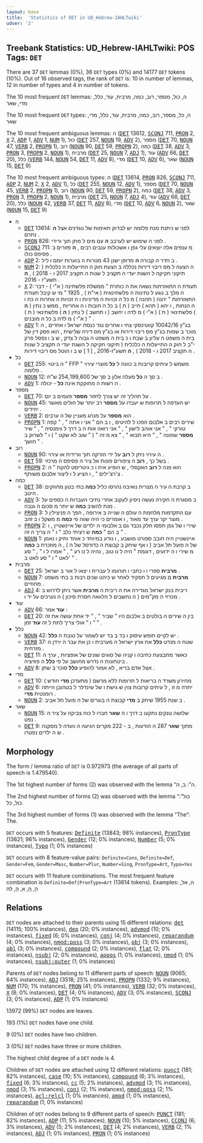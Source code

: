 ```yaml
---
layout: base
title:  'Statistics of DET in UD_Hebrew-IAHLTwiki'
udver: '2'
---
```


## Treebank Statistics: UD_Hebrew-IAHLTwiki: POS Tags: `DET`

There are 37 `DET` lemmas (0%), 36 `DET` types (0%) and 14177 `DET` tokens (10%).
Out of 16 observed tags, the rank of `DET` is: 10 in number of lemmas, 12 in number of types and 4 in number of tokens.

The 10 most frequent `DET` lemmas: ה, כול, מספר, רוב, כמה, מרבית, עוד, כלל, מדי, שאר

The 10 most frequent `DET` types:  ה, כל, מספר, רוב, כמה, מרבית, עוד, כלל, מדי, שאר

The 10 most frequent ambiguous lemmas: ה (<tt><a href="he_iahltwiki-pos-DET.html">DET</a></tt> 13612, <tt><a href="he_iahltwiki-pos-SCONJ.html">SCONJ</a></tt> 711, <tt><a href="he_iahltwiki-pos-PRON.html">PRON</a></tt> 2, <tt><a href="he_iahltwiki-pos-X.html">X</a></tt> 2, <tt><a href="he_iahltwiki-pos-ADP.html">ADP</a></tt> 1, <tt><a href="he_iahltwiki-pos-ADV.html">ADV</a></tt> 1, <tt><a href="he_iahltwiki-pos-NUM.html">NUM</a></tt> 1), כול (<tt><a href="he_iahltwiki-pos-DET.html">DET</a></tt> 257, <tt><a href="he_iahltwiki-pos-NOUN.html">NOUN</a></tt> 19, <tt><a href="he_iahltwiki-pos-ADV.html">ADV</a></tt> 2), מספר (<tt><a href="he_iahltwiki-pos-DET.html">DET</a></tt> 70, <tt><a href="he_iahltwiki-pos-NOUN.html">NOUN</a></tt> 47, <tt><a href="he_iahltwiki-pos-VERB.html">VERB</a></tt> 2, <tt><a href="he_iahltwiki-pos-PROPN.html">PROPN</a></tt> 1), רוב (<tt><a href="he_iahltwiki-pos-NOUN.html">NOUN</a></tt> 90, <tt><a href="he_iahltwiki-pos-DET.html">DET</a></tt> 59, <tt><a href="he_iahltwiki-pos-PROPN.html">PROPN</a></tt> 2), כמה (<tt><a href="he_iahltwiki-pos-DET.html">DET</a></tt> 38, <tt><a href="he_iahltwiki-pos-ADV.html">ADV</a></tt> 3, <tt><a href="he_iahltwiki-pos-PRON.html">PRON</a></tt> 3, <tt><a href="he_iahltwiki-pos-PROPN.html">PROPN</a></tt> 2, <tt><a href="he_iahltwiki-pos-NOUN.html">NOUN</a></tt> 1), מרבית (<tt><a href="he_iahltwiki-pos-DET.html">DET</a></tt> 25, <tt><a href="he_iahltwiki-pos-NOUN.html">NOUN</a></tt> 7, <tt><a href="he_iahltwiki-pos-ADJ.html">ADJ</a></tt> 1), עוד (<tt><a href="he_iahltwiki-pos-ADV.html">ADV</a></tt> 66, <tt><a href="he_iahltwiki-pos-DET.html">DET</a></tt> 20), כלל (<tt><a href="he_iahltwiki-pos-VERB.html">VERB</a></tt> 144, <tt><a href="he_iahltwiki-pos-NOUN.html">NOUN</a></tt> 54, <tt><a href="he_iahltwiki-pos-DET.html">DET</a></tt> 11, <tt><a href="he_iahltwiki-pos-ADV.html">ADV</a></tt> 8), מדי (<tt><a href="he_iahltwiki-pos-DET.html">DET</a></tt> 10, <tt><a href="he_iahltwiki-pos-ADV.html">ADV</a></tt> 6), שאר (<tt><a href="he_iahltwiki-pos-NOUN.html">NOUN</a></tt> 15, <tt><a href="he_iahltwiki-pos-DET.html">DET</a></tt> 9)

The 10 most frequent ambiguous types:  ה (<tt><a href="he_iahltwiki-pos-DET.html">DET</a></tt> 13614, <tt><a href="he_iahltwiki-pos-PRON.html">PRON</a></tt> 826, <tt><a href="he_iahltwiki-pos-SCONJ.html">SCONJ</a></tt> 711, <tt><a href="he_iahltwiki-pos-ADP.html">ADP</a></tt> 2, <tt><a href="he_iahltwiki-pos-NUM.html">NUM</a></tt> 2, <tt><a href="he_iahltwiki-pos-X.html">X</a></tt> 2, <tt><a href="he_iahltwiki-pos-ADV.html">ADV</a></tt> 1), כל (<tt><a href="he_iahltwiki-pos-DET.html">DET</a></tt> 255, <tt><a href="he_iahltwiki-pos-NOUN.html">NOUN</a></tt> 12, <tt><a href="he_iahltwiki-pos-ADV.html">ADV</a></tt> 1), מספר (<tt><a href="he_iahltwiki-pos-DET.html">DET</a></tt> 70, <tt><a href="he_iahltwiki-pos-NOUN.html">NOUN</a></tt> 45, <tt><a href="he_iahltwiki-pos-VERB.html">VERB</a></tt> 2, <tt><a href="he_iahltwiki-pos-PROPN.html">PROPN</a></tt> 1), רוב (<tt><a href="he_iahltwiki-pos-NOUN.html">NOUN</a></tt> 90, <tt><a href="he_iahltwiki-pos-DET.html">DET</a></tt> 59, <tt><a href="he_iahltwiki-pos-PROPN.html">PROPN</a></tt> 2), כמה (<tt><a href="he_iahltwiki-pos-DET.html">DET</a></tt> 38, <tt><a href="he_iahltwiki-pos-ADV.html">ADV</a></tt> 3, <tt><a href="he_iahltwiki-pos-PRON.html">PRON</a></tt> 3, <tt><a href="he_iahltwiki-pos-PROPN.html">PROPN</a></tt> 2, <tt><a href="he_iahltwiki-pos-NOUN.html">NOUN</a></tt> 1), מרבית (<tt><a href="he_iahltwiki-pos-DET.html">DET</a></tt> 25, <tt><a href="he_iahltwiki-pos-NOUN.html">NOUN</a></tt> 7, <tt><a href="he_iahltwiki-pos-ADJ.html">ADJ</a></tt> 4), עוד (<tt><a href="he_iahltwiki-pos-ADV.html">ADV</a></tt> 66, <tt><a href="he_iahltwiki-pos-DET.html">DET</a></tt> 20), כלל (<tt><a href="he_iahltwiki-pos-NOUN.html">NOUN</a></tt> 42, <tt><a href="he_iahltwiki-pos-VERB.html">VERB</a></tt> 37, <tt><a href="he_iahltwiki-pos-DET.html">DET</a></tt> 11, <tt><a href="he_iahltwiki-pos-ADV.html">ADV</a></tt> 8), מדי (<tt><a href="he_iahltwiki-pos-DET.html">DET</a></tt> 10, <tt><a href="he_iahltwiki-pos-ADV.html">ADV</a></tt> 6, <tt><a href="he_iahltwiki-pos-NOUN.html">NOUN</a></tt> 2), שאר (<tt><a href="he_iahltwiki-pos-NOUN.html">NOUN</a></tt> 15, <tt><a href="he_iahltwiki-pos-DET.html">DET</a></tt> 9)


* ה
  * <tt><a href="he_iahltwiki-pos-DET.html">DET</a></tt> 13614: לפני ש ניתנת מנת פלזמה יש לבדוק תאימות של נוגדנים אצל <b>ה</b> נתרם .
  * <tt><a href="he_iahltwiki-pos-PRON.html">PRON</a></tt> 826: לפני ה שימוש יש לערבב <b>ה</b> עם מים ל מתן תוך ורידי .
  * <tt><a href="he_iahltwiki-pos-SCONJ.html">SCONJ</a></tt> 711: מ ענפים אלה יוצאים עלי גפן ו אשכולות ענבים רבים , <b>ה</b> פזורים ב פסיפס כולו .
  * <tt><a href="he_iahltwiki-pos-ADP.html">ADP</a></tt> 2: ב חדר ה קבורה <b>ה</b> מדופן ישנן 43 מנורות ה בוערות יומם ו ליל .
  * <tt><a href="he_iahltwiki-pos-NUM.html">NUM</a></tt> 2: ה הצעה ל מס ריבוי דירות נכללה ב הצעת חוק ה התייעלות ה כלכלית ( תיקוני חקיקה ל השגת יעדי ה תקציב ל שנות ה תקציב 2017 ו - 2018 ) , <b>ה</b> תשע"ז - 2016 .
  * <tt><a href="he_iahltwiki-pos-X.html">X</a></tt> 2: תעודת ה התאזרחות נשאה את ה כותרת " ממשלת פלשתינה ( א"י ) - דבר ה מלך ב נוגע ל נתינות ה פלשתינאית ( אי"ת ) , 1925 " מי ש קיבל תעודת התאזרחות " יהנה ( תהנה ) מ כל ה זכויות ה מדיניות ו ה זכויות ה אחרות ה כח ו ה הנחות , ו יהא ( תהא ) חייב ( ת ) ב כל ה חובות ו ה אחריות , ממש כ נתין ( <b>ה</b> ) פלשתינאי ( ת ) ( א"י ) מ לדה ו יחשב ( ו תחשב ) ל נתין ( <b>ה</b> ) פלשתינאי ( ת ) ( א"י ) מ לדה ב כל ה מובנים " .
  * <tt><a href="he_iahltwiki-pos-ADV.html">ADV</a></tt> 1: בג"ץ 10042/16 קווטינסקי צחי ו אחרים נגד כנסת ישראל ו אחרים , ה מוכר ב שמות בג"ץ מס ריבוי דירות או בג"ץ מס דירה שלישית , הוא פסק דין של בית ה משפט ה עליון ב שבת ו כ בית ה משפט ה גבוה ל צדק , ש ב ו נפסל פרק י"ב ל חוק ה התייעלות ה כלכלית ( תיקוני חקיקה ל השגת יעדי ה תקציב ל שנות ה תקציב 2017 ו - 2018 ) , <b>ה</b> תשע"ז-2016 , [ 1 ] ש ב ו הוטל מס ריבוי דירות .
* כל
  * <tt><a href="he_iahltwiki-pos-DET.html">DET</a></tt> 255: ה ביטוי " FFP " משמש ל עיתים קרובות ב כוונה ל <b>כל</b> מוצרי עירוי פלזמה .
  * <tt><a href="he_iahltwiki-pos-NOUN.html">NOUN</a></tt> 12: ב סך ה <b>כל</b> מעלה אלון ב סך של 254,199,600 ש"ח .
  * <tt><a href="he_iahltwiki-pos-ADV.html">ADV</a></tt> 1: ה רשות ה מחוקקת אינה <b>כל</b> - יכולה .
* מספר
  * <tt><a href="he_iahltwiki-pos-DET.html">DET</a></tt> 70: על תהליך זה יש צורך לחזור <b>מספר</b> פעמים ב יום .
  * <tt><a href="he_iahltwiki-pos-NOUN.html">NOUN</a></tt> 45: יש העדפה ל תרופות ש יעבדו על <b>מספר</b> רב יותר של חולים מאשר יחידים .
  * <tt><a href="he_iahltwiki-pos-VERB.html">VERB</a></tt> 2: הוא <b>מספר</b> על מנהג מעניין של ה ערבים .
  * <tt><a href="he_iahltwiki-pos-PROPN.html">PROPN</a></tt> 1: שירים רבים ב אלבום הפכו ל להיטים , ו ב הם " אני ו אתה " , " קפה טורקי " , " אני אוהב לישון " , " אני רואה אות ה ב דרך ל גימנסיה " , " שיר <b>מספר</b> שמונה " , " היא תבוא " , " צא מ זה " ( " שוב לא שקט " ) ו " לשרוק ב חושך " .
* רוב
  * <tt><a href="he_iahltwiki-pos-NOUN.html">NOUN</a></tt> 90: ה עירוי ניתן ל <b>רוב</b> על ידי הזרקה תוך וורידית או עירוי .
  * <tt><a href="he_iahltwiki-pos-DET.html">DET</a></tt> 59: בשל כך , <b>רוב</b> ה ציפורים פונות אל ציר ה פסיפס ה מרכזי .
  * <tt><a href="he_iahltwiki-pos-PROPN.html">PROPN</a></tt> 2: הוא פנה ל <b>רוב</b> האקסלי , ש הופיע אית ו כ גיטריסט להקת " ה צ'רצ'ילים " , ו הציע ל ו ליצור אלבום משותף .
* כמה
  * <tt><a href="he_iahltwiki-pos-DET.html">DET</a></tt> 38: ב קרבת ה עיר ה מצרית נואיבה נהרסו כליל <b>כמה</b> בתי בטון מחוזקים היטב .
  * <tt><a href="he_iahltwiki-pos-ADV.html">ADV</a></tt> 3: ב מסגרת ה חקירה נעשה ניסיון לעקוב אחרי נתיבי העברות ה כספים על מנת להשיב <b>כמה</b> ש יותר מ סכום ה גנבה .
  * <tt><a href="he_iahltwiki-pos-PRON.html">PRON</a></tt> 3: עם התקדמות מלחמת ה עולם ה שנייה ב אירופה , הפך ה פניצילין ל מוצר יקר ערך עד מאוד , ו אומרים כי היה שווה פי <b>כמה</b> מ משקל ו ב זהב .
  * <tt><a href="he_iahltwiki-pos-PROPN.html">PROPN</a></tt> 2: שירי ו של גפן תפסו חלק נכבד גם ב אלבומי ה ילדים של איינשטיין , ו ב הם " <b>כמה</b> ש רציתי כלב " ו " ה צריך ה זה " .
  * <tt><a href="he_iahltwiki-pos-NOUN.html">NOUN</a></tt> 1: איינשטיין היה חובב ספורט מושבע , ו נודע במיוחד כ אוהד ותיק ו נאמן של ה פועל תל אביב ( ו אף שיחק ב קבוצת ה כדורסל של ה ) , ה מוזכרת ב <b>כמה</b> מ שירי ו ה ידועים , דוגמת " היה ל נו טוב , נהיה ל נו רע " , " אמרו ל ו " , " סע לאט " ו " סע לאט ב' " .
* מרבית
  * <tt><a href="he_iahltwiki-pos-DET.html">DET</a></tt> 25: <b>מרבית</b> ספרי ו ו כתבי ו תורגמו ל עברית ו יצאו ל אור ב ישראל .
  * <tt><a href="he_iahltwiki-pos-NOUN.html">NOUN</a></tt> 7: <b>מרבית</b> ם מגיעים ל תפקיד לאחר ש כיהנו שנים רבות ב בתי משפט מחוזיים .
  * <tt><a href="he_iahltwiki-pos-ADJ.html">ADJ</a></tt> 4: ריבית בנק ישראל מגדירה את ה ריבית ה <b>מרבית</b> אשר ניתן לדרוש ב מכרזי ה מק"מים ( ה נחשבים ל הלוואה חסרת סיכון ) ה נערכים על יד ו .
* עוד
  * <tt><a href="he_iahltwiki-pos-ADV.html">ADV</a></tt> 66: <b>עוד</b> אמר :
  * <tt><a href="he_iahltwiki-pos-DET.html">DET</a></tt> 20: בין ה שירים ה בולטים ב אלבום היו " שביר " , " יד אחת עושה את זה " ו " אולי צריך לתת ל זה <b>עוד</b> זמן " .
* כלל
  * <tt><a href="he_iahltwiki-pos-NOUN.html">NOUN</a></tt> 42: יש לקיים חופש עיסוק ו בד ב בד יש לשמור על טובת ה <b>כלל</b> .
  * <tt><a href="he_iahltwiki-pos-VERB.html">VERB</a></tt> 37: שטח ה מנדט <b>כלל</b> את ארץ ישראל ה מערבית ו כן את עבר ה ירדן ה מזרחית .
  * <tt><a href="he_iahltwiki-pos-DET.html">DET</a></tt> 11: כאשר מתבצעת כתיבה ו קניה של סוגים שונים של אופציות , ערך ה ביטחונות ה נדרש מחושב על פי <b>כלל</b> ה פוזיציה .
  * <tt><a href="he_iahltwiki-pos-ADV.html">ADV</a></tt> 8: אצל אדם בריא , לא אמור להופיע <b>כלל</b> סוכר ב שתן .
* מדי
  * <tt><a href="he_iahltwiki-pos-DET.html">DET</a></tt> 10: מחירון משרד ה בריאות ל תרופות ללא מרשם ( מתעדכן <b>מדי</b> חודש )
  * <tt><a href="he_iahltwiki-pos-ADV.html">ADV</a></tt> 6: יתרה מ זו , ל עיתים קרובות צוין ש גישת ו של שינדלר ל בטהובן הייתה רומנטית <b>מדי</b> .
  * <tt><a href="he_iahltwiki-pos-NOUN.html">NOUN</a></tt> 2: ב שנת 1955 שיחק ב <b>מדי</b> קבוצת ה בוגרים של ה פועל תל אביב .
* שאר
  * <tt><a href="he_iahltwiki-pos-NOUN.html">NOUN</a></tt> 15: שלושה טנקים נתקעו ב דרך ו ה <b>שאר</b> חברו ל כוח צביקה על ציר ה נפט .
  * <tt><a href="he_iahltwiki-pos-DET.html">DET</a></tt> 9: מתוך <b>שאר</b> 287 ה הודעות , ב - 222 מקרים הגיעה ה וועדה ל מסקנה ש ה ילדים נפטרו .

## Morphology

The form / lemma ratio of `DET` is 0.972973 (the average of all parts of speech is 1.479540).

The 1st highest number of forms (2) was observed with the lemma “ה”: ב, ה.

The 2nd highest number of forms (2) was observed with the lemma “כול”: כול, כל.

The 3rd highest number of forms (1) was observed with the lemma “The”: The.

`DET` occurs with 5 features: <tt><a href="he_iahltwiki-feat-Definite.html">Definite</a></tt> (13843; 98% instances), <tt><a href="he_iahltwiki-feat-PronType.html">PronType</a></tt> (13621; 96% instances), <tt><a href="he_iahltwiki-feat-Gender.html">Gender</a></tt> (12; 0% instances), <tt><a href="he_iahltwiki-feat-Number.html">Number</a></tt> (5; 0% instances), <tt><a href="he_iahltwiki-feat-Typo.html">Typo</a></tt> (1; 0% instances)

`DET` occurs with 8 feature-value pairs: `Definite=Cons`, `Definite=Def`, `Gender=Fem`, `Gender=Masc`, `Number=Plur`, `Number=Sing`, `PronType=Art`, `Typo=Yes`

`DET` occurs with 11 feature combinations.
The most frequent feature combination is `Definite=Def|PronType=Art` (13614 tokens).
Examples: ה, אל, הַ, ְהַ, א, הָ, לה


## Relations

`DET` nodes are attached to their parents using 15 different relations: <tt><a href="he_iahltwiki-dep-det.html">det</a></tt> (14115; 100% instances), <tt><a href="he_iahltwiki-dep-dep.html">dep</a></tt> (20; 0% instances), <tt><a href="he_iahltwiki-dep-advmod.html">advmod</a></tt> (10; 0% instances), <tt><a href="he_iahltwiki-dep-fixed.html">fixed</a></tt> (6; 0% instances), <tt><a href="he_iahltwiki-dep-conj.html">conj</a></tt> (4; 0% instances), <tt><a href="he_iahltwiki-dep-reparandum.html">reparandum</a></tt> (4; 0% instances), <tt><a href="he_iahltwiki-dep-nmod-poss.html">nmod:poss</a></tt> (3; 0% instances), <tt><a href="he_iahltwiki-dep-obj.html">obj</a></tt> (3; 0% instances), <tt><a href="he_iahltwiki-dep-obl.html">obl</a></tt> (3; 0% instances), <tt><a href="he_iahltwiki-dep-compound.html">compound</a></tt> (2; 0% instances), <tt><a href="he_iahltwiki-dep-flat.html">flat</a></tt> (2; 0% instances), <tt><a href="he_iahltwiki-dep-nsubj.html">nsubj</a></tt> (2; 0% instances), <tt><a href="he_iahltwiki-dep-appos.html">appos</a></tt> (1; 0% instances), <tt><a href="he_iahltwiki-dep-nmod.html">nmod</a></tt> (1; 0% instances), <tt><a href="he_iahltwiki-dep-nsubj-outer.html">nsubj:outer</a></tt> (1; 0% instances)

Parents of `DET` nodes belong to 11 different parts of speech: <tt><a href="he_iahltwiki-pos-NOUN.html">NOUN</a></tt> (9065; 64% instances), <tt><a href="he_iahltwiki-pos-ADJ.html">ADJ</a></tt> (3518; 25% instances), <tt><a href="he_iahltwiki-pos-PROPN.html">PROPN</a></tt> (1332; 9% instances), <tt><a href="he_iahltwiki-pos-NUM.html">NUM</a></tt> (170; 1% instances), <tt><a href="he_iahltwiki-pos-PRON.html">PRON</a></tt> (41; 0% instances), <tt><a href="he_iahltwiki-pos-VERB.html">VERB</a></tt> (32; 0% instances), <tt><a href="he_iahltwiki-pos-X.html">X</a></tt> (8; 0% instances), <tt><a href="he_iahltwiki-pos-DET.html">DET</a></tt> (4; 0% instances), <tt><a href="he_iahltwiki-pos-ADV.html">ADV</a></tt> (3; 0% instances), <tt><a href="he_iahltwiki-pos-SCONJ.html">SCONJ</a></tt> (3; 0% instances), <tt><a href="he_iahltwiki-pos-ADP.html">ADP</a></tt> (1; 0% instances)

13972 (99%) `DET` nodes are leaves.

193 (1%) `DET` nodes have one child.

9 (0%) `DET` nodes have two children.

3 (0%) `DET` nodes have three or more children.

The highest child degree of a `DET` node is 4.

Children of `DET` nodes are attached using 12 different relations: <tt><a href="he_iahltwiki-dep-punct.html">punct</a></tt> (181; 82% instances), <tt><a href="he_iahltwiki-dep-case.html">case</a></tt> (10; 5% instances), <tt><a href="he_iahltwiki-dep-compound.html">compound</a></tt> (6; 3% instances), <tt><a href="he_iahltwiki-dep-fixed.html">fixed</a></tt> (6; 3% instances), <tt><a href="he_iahltwiki-dep-cc.html">cc</a></tt> (5; 2% instances), <tt><a href="he_iahltwiki-dep-advmod.html">advmod</a></tt> (3; 1% instances), <tt><a href="he_iahltwiki-dep-nmod.html">nmod</a></tt> (3; 1% instances), <tt><a href="he_iahltwiki-dep-conj.html">conj</a></tt> (2; 1% instances), <tt><a href="he_iahltwiki-dep-nmod-poss.html">nmod:poss</a></tt> (2; 1% instances), <tt><a href="he_iahltwiki-dep-acl-relcl.html">acl:relcl</a></tt> (1; 0% instances), <tt><a href="he_iahltwiki-dep-amod.html">amod</a></tt> (1; 0% instances), <tt><a href="he_iahltwiki-dep-reparandum.html">reparandum</a></tt> (1; 0% instances)

Children of `DET` nodes belong to 9 different parts of speech: <tt><a href="he_iahltwiki-pos-PUNCT.html">PUNCT</a></tt> (181; 82% instances), <tt><a href="he_iahltwiki-pos-ADP.html">ADP</a></tt> (11; 5% instances), <tt><a href="he_iahltwiki-pos-NOUN.html">NOUN</a></tt> (10; 5% instances), <tt><a href="he_iahltwiki-pos-CCONJ.html">CCONJ</a></tt> (6; 3% instances), <tt><a href="he_iahltwiki-pos-ADV.html">ADV</a></tt> (5; 2% instances), <tt><a href="he_iahltwiki-pos-DET.html">DET</a></tt> (4; 2% instances), <tt><a href="he_iahltwiki-pos-VERB.html">VERB</a></tt> (2; 1% instances), <tt><a href="he_iahltwiki-pos-ADJ.html">ADJ</a></tt> (1; 0% instances), <tt><a href="he_iahltwiki-pos-PRON.html">PRON</a></tt> (1; 0% instances)

